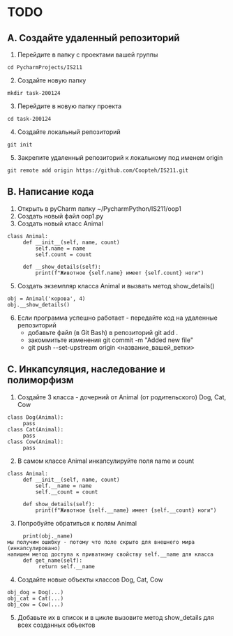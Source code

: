 # TODO
## A. Создайте удаленный репозиторий
1. Перейдите в папку с проектами вашей группы
```
cd PycharmProjects/IS211
```
2. Создайте новую папку
```
mkdir task-200124
```
3. Перейдите в новую папку проекта
```
cd task-200124
```
4. Создайте локальный репозиторий
```
git init
```
5. Закрепите удаленный репозиторий к локальному под именем origin
```
git remote add origin https://github.com/Coopteh/IS211.git
```
## B. Написание кода
1. Открыть в pyCharm папку ~/PycharmPython/IS211/oop1
2. Создать новый файл oop1.py
3. Создать новый класс Animal
```
class Animal:
     def __init__(self, name, count)
         self.name = name
         self.count = count

     def __show_details(self):
         print(f"Животное {self.name} имеет {self.count} ноги")
```
5. Создать экземпляр класса Animal и вызвать метод show_details()
```
obj = Animal('корова', 4)
obj.__show_details()
```
6. Если программа успешно работает - передайте код на удаленные репозиторий
   - добавьте файл (в Git Bash) в репозиторий
     git add .
   - закоммитьте изменения
     git commit -m "Added new file"
   - git push --set-upstream origin <название_вашей_ветки>
  
## С. Инкапсуляция, наследование и полиморфизм
1. Создайте 3 класса - дочерний от Animal (от родительского) Dog, Cat, Cow
```
class Dog(Animal):
     pass
class Cat(Animal):
     pass
class Cow(Animal):
     pass
```
2. В самом классе Animal инкапсулируйте поля name и count
```
class Animal:
     def __init__(self, name, count)
         self.__name = name
         self.__count = count

     def show_details(self):
         print(f"Животное {self.__name} имеет {self.__count} ноги")
```
3. Попробуйте обратиться к полям Animal
```
     print(obj._name)
мы получим ошибку - потому что поле скрыто для внешнего мира (инкапсулировано)
напишем метод доступа к приватному свойству self.__name для класса
     def get_name(self):
          return self.__name
```
4. Создайте новые объекты классов Dog, Cat, Cow
```
obj_dog = Dog(...)
obj_cat = Cat(...)
obj_cow = Cow(...)
```
5. Добавьте их в список и в цикле вызовите метод show_details для всех созданных объектов

   
